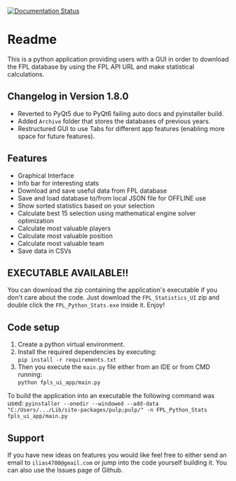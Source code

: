 [![Documentation Status](https://readthedocs.org/projects/fpl-statistics-ui-app/badge/?version=master)](https://fpl-statistics-ui-app.readthedocs.io/en/master/?badge=master)

Readme
=======

This is a python application providing users with a GUI in order to download 
the FPL database by using the FPL API URL and make statistical calculations.

Changelog in Version 1.8.0
---------------------------
- Reverted to PyQt5 due to PyQt6 failing auto docs and pyinstaller build.
- Added `Archive` folder that stores the databases of previous years.
- Restructured GUI to use Tabs for different app features (enabling more space for future features).


Features
-------------
- Graphical Interface
- Info bar for interesting stats
- Download and save useful data from FPL database
- Save and load database to/from local JSON file for OFFLINE use
- Show sorted statistics based on your selection
- Calculate best 15 selection using mathematical engine solver optimization
- Calculate most valuable players
- Calculate most valuable position
- Calculate most valuable team
- Save data in CSVs

EXECUTABLE AVAILABLE!!
------------------------
You can download the zip containing the application's executable
if you don't care about the code. Just download the `FPL_Statistics_UI` zip
and double click the `FPL_Python_Stats.exe` inside it. Enjoy! 

Code setup
-------------
1. Create a python virtual environment.
2. Install the required dependencies by executing:  
    `pip install -r requirements.txt`    
3. Then you execute the `main.py` file either from an IDE or from CMD running:  
    `python fpls_ui_app/main.py`

To build the application into an executable the following command was used: 
    `pyinstaller --onedir --windowed --add-data "C:/Users/.../Lib/site-packages/pulp;pulp/" -n FPL_Python_Stats fpls_ui_app/main.py`


Support
-------------
If you have new ideas on features you would like feel free to either send an email to 
`ilias4780@gmail.com` or jump into the code yourself building it. You can also use the Issues
page of Github.
